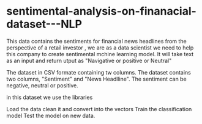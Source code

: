 # sentimental-analysis-on-finanacial-dataset---NLP
This data contains the sentiments for financial news headlines from the perspective of a retail investor , we are as a data scientist we need to help this company to create sentimental mchine learning model. It will take text as an input and return utput as "Navigative or positive or Neutral"

The dataset in CSV formate  containing tw columns.
The dataset contains two columns, "Sentiment" and "News Headlline".  The sentiment can be negative, neutral or positive.

 in this dataset we use the libraries
 
 Load the data clean it and convert into the vectors
 Train the classification model
 Test the model on new data.
